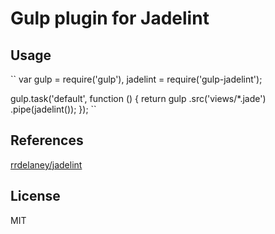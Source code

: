 # Gulp plugin for Jadelint

## Usage

``
var gulp = require('gulp'),
	jadelint = require('gulp-jadelint');

gulp.task('default', function () {
	return gulp
		.src('views/*.jade')
		.pipe(jadelint());
});
``

## References

[rrdelaney/jadelint](https://github.com/rrdelaney/jadelint)

## License

MIT
